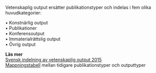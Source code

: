 Vetenskaplig output ersätter publikationstyper och indelas i fem olika huvudkategorier:  

• Konstnärlig output  
• Publikationer  
• Konferensoutput  
• Immaterialrättslig output  
• Övrig output  

**Läs mer**   
[Svensk indelning av vetenskaplig output 2015](http://www.kb.se/dokument/SwePub/Svensk-indelning-av-vetenskaplig-output_2015.pdf)  
[Mappningstabell](http://www.kb.se/dokument/SwePub/SwePub-Output-types-codes-and-mapping.pdf) mellan tidigare publikationstyper och outputtyper
